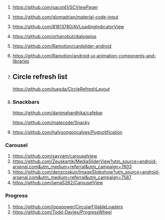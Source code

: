 1. https://github.com/sacot41/SCViewPager
2. https://github.com/glomadrian/material-code-input
3. https://github.com/81813780/AVLoadingIndicatorView
4. https://github.com/orhanobut/dialogplus
5. https://github.com/Ramotion/cardslider-android
6. https://github.com/Ramotion/android-ui-animation-components-and-libraries
8. ## Circle refresh list

   https://github.com/tuesda/CircleRefreshLayout
   
9. ### Snackbars

   https://github.com/danimahardhika/cafebar
   
   https://github.com/matecode/Snacky
10. https://github.com/halysongoncalves/Pugnotification 

### Carousel
1. https://github.com/sayyam/carouselview
2. https://github.com/Zeuskartik/MediaSliderView?utm_source=android-arsenal.com&utm_medium=referral&utm_campaign=7803
3. https://github.com/denzcoskun/ImageSlideshow?utm_source=android-arsenal.com&utm_medium=referral&utm_campaign=7587
4. https://github.com/jama5262/CarouselView

### Progress
1. https://github.com/lopspower/CircularFillableLoaders
2. https://github.com/Todd-Davies/ProgressWheel

   

